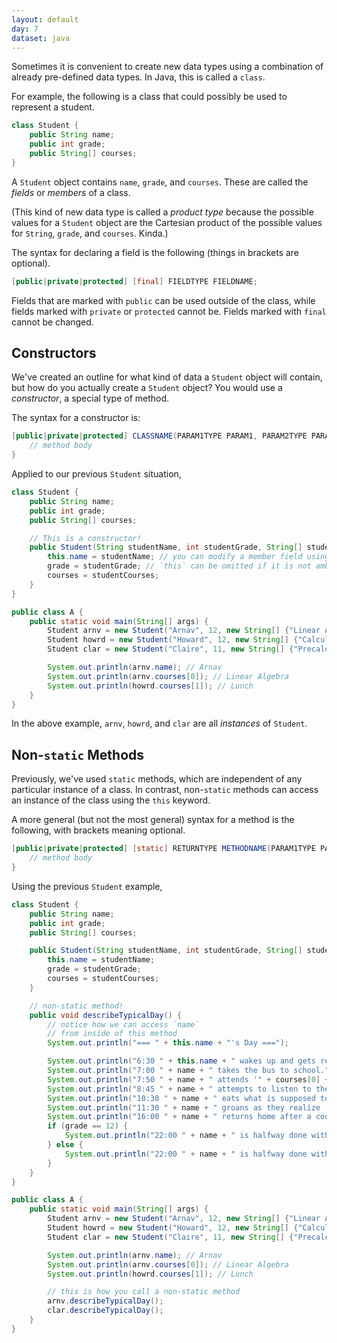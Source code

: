 ```yaml
---
layout: default
day: 7
dataset: java
---
```


Sometimes it is convenient to create new data types using a combination of
already pre-defined data types. In Java, this is called a `class`.

For example, the following is a class that could possibly be used to represent
a student.

```java
class Student {
    public String name;
    public int grade;
    public String[] courses;
}
```

A `Student` object contains `name`, `grade`, and `courses`. These are called
the *fields* or *members* of a class.

(This kind of new data type is called a *product type* because the
possible values for a `Student` object are the Cartesian product
of the possible values for `String`, `grade`, and `courses`. Kinda.)

The syntax for declaring a field is the following
(things in brackets are optional).

```java
[public|private|protected] [final] FIELDTYPE FIELDNAME;
```

Fields that are marked with `public` can be used outside of the class, while fields marked with
`private` or `protected` cannot be. Fields marked with `final` cannot be changed.

## Constructors
We've created an outline for what kind of data a `Student` object will contain, but
how do you actually create a `Student` object? You would use a *constructor*, a
special type of method.

The syntax for a constructor is:

```java
[public|private|protected] CLASSNAME(PARAM1TYPE PARAM1, PARAM2TYPE PARAM2 /* ... etc */) {
    // method body
}
```

Applied to our previous `Student` situation,

```java
class Student {
    public String name;
    public int grade;
    public String[] courses;

    // This is a constructor!
    public Student(String studentName, int studentGrade, String[] studentCourses) {
        this.name = studentName; // you can modify a member field using `this`
        grade = studentGrade; // `this` can be omitted if it is not ambiguous
        courses = studentCourses;
    }
}

public class A {
    public static void main(String[] args) {
        Student arnv = new Student("Arnav", 12, new String[] {"Linear Algebra", "English", "Gym"});
        Student howrd = new Student("Howard", 12, new String[] {"Calculus", "AP Macro", "Free"});
        Student clar = new Student("Claire", 11, new String[] {"Precalc", "AP Lang", "AP Minecraft"});

        System.out.println(arnv.name); // Arnav
        System.out.println(arnv.courses[0]); // Linear Algebra
        System.out.println(howrd.courses[1]); // Lunch
    }
}
```

In the above example, `arnv`, `howrd`, and `clar` are all *instances* of `Student`.

## Non-`static` Methods
Previously, we've used `static` methods, which are independent of any particular instance of a class.
In contrast, non-`static` methods can access an instance of the class using the `this` keyword.

A more general (but not the most general) syntax for a method is the following, with brackets meaning optional. 
```java
[public|private|protected] [static] RETURNTYPE METHODNAME(PARAM1TYPE PARAM, PARAM2TYPE PARAM /* etc... */) {
    // method body
}
```

Using the previous `Student` example,
```java
class Student {
    public String name;
    public int grade;
    public String[] courses;

    public Student(String studentName, int studentGrade, String[] studentCourses) {
        this.name = studentName;
        grade = studentGrade;
        courses = studentCourses;
    }

    // non-static method!
    public void describeTypicalDay() {
        // notice how we can access `name`
        // from inside of this method
        System.out.println("=== " + this.name + "'s Day ===");

        System.out.println("6:30 " + this.name + " wakes up and gets ready for the day.");
        System.out.println("7:00 " + name + " takes the bus to school."); // `this` can be omitted
        System.out.println("7:50 " + name + " attends '" + courses[0] + "' with about 10% of their total brainpower");
        System.out.println("8:45 " + name + " attempts to listen to the announcements but is unable to hear them.");
        System.out.println("10:30 " + name + " eats what is supposed to be lunch but is in reality closer to breakfast.");
        System.out.println("11:30 " + name + " groans as they realize '" + courses[1] + "' is next in their day");
        System.out.println("16:00 " + name + " returns home after a couple of extracurricular activities and is dying.");
        if (grade == 12) {
            System.out.println("22:00 " + name + " is halfway done with their homework and decides to call it quits, being infected with senioritis.");
        } else {
            System.out.println("22:00 " + name + " is halfway done with their homework and continues to be dying.");
        }
    }
}

public class A {
    public static void main(String[] args) {
        Student arnv = new Student("Arnav", 12, new String[] {"Linear Algebra", "English", "Gym"});
        Student howrd = new Student("Howard", 12, new String[] {"Calculus", "Lunch", "Free"});
        Student clar = new Student("Claire", 11, new String[] {"Precalc", "AP Lang", "AP Minecraft"});

        System.out.println(arnv.name); // Arnav
        System.out.println(arnv.courses[0]); // Linear Algebra
        System.out.println(howrd.courses[1]); // Lunch

        // this is how you call a non-static method
        arnv.describeTypicalDay();
        clar.describeTypicalDay();
    }
}
```